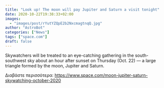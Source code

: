 ```yaml
---
title: "Look up! The moon will pay Jupiter and Saturn a visit tonight"
date: 2020-10-22T19:38:33+02:00
images:
  - "images/post/rYutYZQpE2b2NxcmagtnqQ.jpg"
author: "AstroBot"
categories: ["News"]
tags: ["space.com"]
draft: false
---
```


Skywatchers will be treated to an eye-catching gathering in the south-southwest sky about an hour after sunset on Thursday (Oct. 22) — a large triangle formed by the moon, Jupiter and Saturn. 

Διαβάστε περισσότερα: https://www.space.com/moon-jupiter-saturn-skywatching-october-2020
